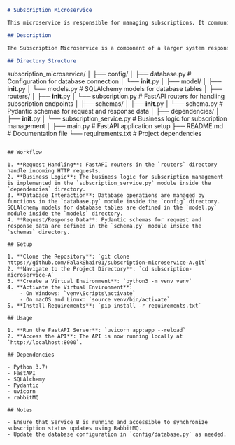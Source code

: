 ```markdown
# Subscription Microservice

This microservice is responsible for managing subscriptions. It communicates with Service B to synchronize subscription status updates.

## Description

The Subscription Microservice is a component of a larger system responsible for managing subscription status across different services. It provides an API for creating, retrieving, updating, and deleting subscriptions. The microservice ensures consistent subscription status updates by communicating with Service B using RabbitMQ.

## Directory Structure

```
subscription_microservice/
│
├── config/
│   ├── database.py        # Configuration for database connection
│   └── __init__.py
│
├── model/
│   ├── __init__.py
│   └── models.py           # SQLAlchemy models for database tables
│
├── routers/
│   ├── __init__.py
│   └── subscription.py    # FastAPI routers for handling subscription endpoints
│
├── schemas/
│   ├── __init__.py
│   └── schema.py          # Pydantic schemas for request and response data
│
├── dependencies/
│   ├── __init__.py
│   └── subscription_service.py  # Business logic for subscription management
│
├── main.py                 # FastAPI application setup
├── README.md              # Documentation file
└── requirements.txt       # Project dependencies
```

## Workflow

1. **Request Handling**: FastAPI routers in the `routers` directory handle incoming HTTP requests.
2. **Business Logic**: The business logic for subscription management is implemented in the `subscription_service.py` module inside the `dependencies` directory.
3. **Database Interaction**: Database operations are managed by functions in the `database.py` module inside the `config` directory. SQLAlchemy models for database tables are defined in the `model.py` module inside the `models` directory.
4. **Request/Response Data**: Pydantic schemas for request and response data are defined in the `schema.py` module inside the `schemas` directory.

## Setup

1. **Clone the Repository**: `git clone https://github.com/FalakShair01/subscription-microservice-A.git`
2. **Navigate to the Project Directory**: `cd subscription-microservice-A`
3. **Create a Virtual Environment**: `python3 -m venv venv`
4. **Activate the Virtual Environment**:
    - On Windows: `venv\Scripts\activate`
    - On macOS and Linux: `source venv/bin/activate`
5. **Install Requirements**: `pip install -r requirements.txt`

## Usage

1. **Run the FastAPI Server**: `uvicorn app:app --reload`
2. **Access the API**: The API is now running locally at `http://localhost:8000`.

## Dependencies

- Python 3.7+
- FastAPI
- SQLAlchemy
- Pydantic
- uvicorn
- rabbitMQ

## Notes

- Ensure that Service B is running and accessible to synchronize subscription status updates using RabbitMQ.
- Update the database configuration in `config/database.py` as needed.
```
